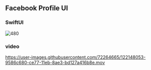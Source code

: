 ## Facebook Profile UI
### SwiftUI

![480](https://user-images.githubusercontent.com/72264665/122147949-6e2ff980-ce77-11eb-863f-f6188971f9c1.gif)


### video

https://user-images.githubusercontent.com/72264665/122148053-9586c680-ce77-11eb-8ae3-bd127a416b8e.mov

